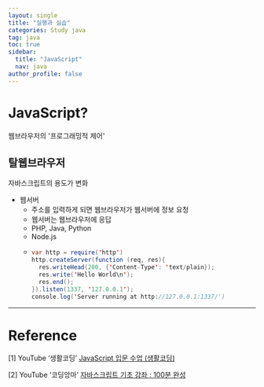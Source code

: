 ```yaml
---
layout: single
title: "실행과 실습"
categories: Study java
tag: java
toc: true
sidebar:
  title: "JavaScript"
  nav: java
author_profile: false
---
```


# JavaScript?
웹브라우저의 '프로그래밍적 제어'
## 탈웹브라우저
자바스크립트의 용도가 변화
- 웹서버
  - 주소를 입력하게 되면 웹브라우저가 웹서버에 정보 요청
  - 웹서버는 웹브라우저에 응답
  - PHP, Java, Python
  - Node.js
  - ```java
    var http = require('http')
    http.createServer(function (req, res){
      res.writeHead(200, {'Content-Type': 'text/plain});
      res.write('Hello World\n');
      res.end();
    }).listen(1337, '127.0.0.1');
    console.log('Server running at http://127.0.0.1:1337/')
    ```



---
# Reference

[1] YouTube ‘생활코딩’ [JavaScript 입문 수업 (생활코딩)](https://youtube.com/playlist?list=PLuHgQVnccGMA4uSig3hCjl7wTDeyIeZVU)

[2] YouTube ‘코딩앙마’ [자바스크립트 기초 강좌 : 100분 완성](https://youtu.be/KF6t61yuPCY)